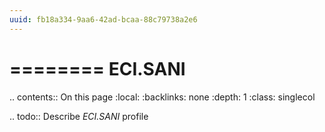 ```yaml
---
uuid: fb18a334-9aa6-42ad-bcaa-88c79738a2e6
---
```



========
ECI.SANI
========

.. contents:: On this page
    :local:
    :backlinks: none
    :depth: 1
    :class: singlecol

.. todo::
    Describe *ECI.SANI* profile

